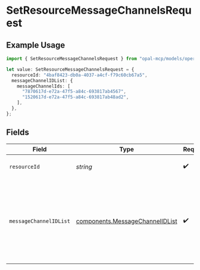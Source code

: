 # SetResourceMessageChannelsRequest

## Example Usage

```typescript
import { SetResourceMessageChannelsRequest } from "opal-mcp/models/operations";

let value: SetResourceMessageChannelsRequest = {
  resourceId: "4baf8423-db0a-4037-a4cf-f79c60cb67a5",
  messageChannelIDList: {
    messageChannelIds: [
      "7870617d-e72a-47f5-a84c-693817ab4567",
      "1520617d-e72a-47f5-a84c-693817ab48ad2",
    ],
  },
};
```

## Fields

| Field                                                                                                          | Type                                                                                                           | Required                                                                                                       | Description                                                                                                    | Example                                                                                                        |
| -------------------------------------------------------------------------------------------------------------- | -------------------------------------------------------------------------------------------------------------- | -------------------------------------------------------------------------------------------------------------- | -------------------------------------------------------------------------------------------------------------- | -------------------------------------------------------------------------------------------------------------- |
| `resourceId`                                                                                                   | *string*                                                                                                       | :heavy_check_mark:                                                                                             | The ID of the resource.                                                                                        | 4baf8423-db0a-4037-a4cf-f79c60cb67a5                                                                           |
| `messageChannelIDList`                                                                                         | [components.MessageChannelIDList](../../models/components/messagechannelidlist.md)                             | :heavy_check_mark:                                                                                             | N/A                                                                                                            | {<br/>"message_channel_ids": [<br/>"7870617d-e72a-47f5-a84c-693817ab4567",<br/>"1520617d-e72a-47f5-a84c-693817ab48ad2"<br/>]<br/>} |